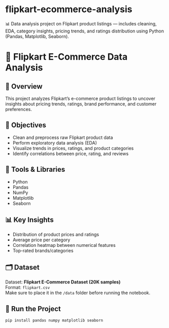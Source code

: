 # flipkart-ecommerce-analysis
📊 Data analysis project on Flipkart product listings — includes cleaning, EDA, category insights, pricing trends, and ratings distribution using Python (Pandas, Matplotlib, Seaborn).

# 🛒 Flipkart E-Commerce Data Analysis

## 📖 Overview
This project analyzes Flipkart’s e-commerce product listings to uncover insights about pricing trends, ratings, brand performance, and customer preferences.

## 🎯 Objectives
- Clean and preprocess raw Flipkart product data  
- Perform exploratory data analysis (EDA)  
- Visualize trends in prices, ratings, and product categories  
- Identify correlations between price, rating, and reviews  

## 🧠 Tools & Libraries
- Python  
- Pandas  
- NumPy  
- Matplotlib  
- Seaborn  

## 📊 Key Insights
- Distribution of product prices and ratings  
- Average price per category  
- Correlation heatmap between numerical features  
- Top-rated brands/categories  

## 🗂️ Dataset
Dataset: **Flipkart E-Commerce Dataset (20K samples)**  
Format: `flipkart.csv`  
Make sure to place it in the `/data` folder before running the notebook.

## 🚀 Run the Project
```bash
pip install pandas numpy matplotlib seaborn

